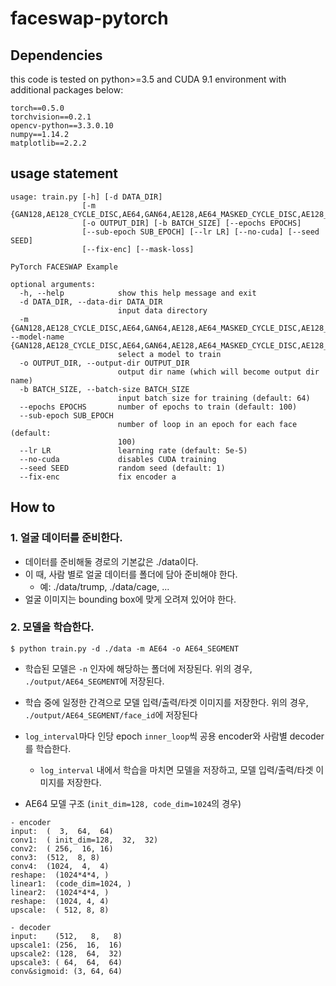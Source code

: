 # faceswap-pytorch

## Dependencies
this code is tested on python>=3.5 and CUDA 9.1 environment with additional packages below:
```
torch==0.5.0
torchvision==0.2.1
opencv-python==3.3.0.10
numpy==1.14.2
matplotlib==2.2.2
```

## usage statement

```
usage: train.py [-h] [-d DATA_DIR]
                [-m {GAN128,AE128_CYCLE_DISC,AE64,GAN64,AE128,AE64_MASKED_CYCLE_DISC,AE128_STEP,GAN64_CYCLE,AE64_MASKED_CYCLE,AE64_MASKED,AE64_CYCLE_DISC}]
                [-o OUTPUT_DIR] [-b BATCH_SIZE] [--epochs EPOCHS]
                [--sub-epoch SUB_EPOCH] [--lr LR] [--no-cuda] [--seed SEED]
                [--fix-enc] [--mask-loss]

PyTorch FACESWAP Example

optional arguments:
  -h, --help            show this help message and exit
  -d DATA_DIR, --data-dir DATA_DIR
                        input data directory
  -m {GAN128,AE128_CYCLE_DISC,AE64,GAN64,AE128,AE64_MASKED_CYCLE_DISC,AE128_STEP,GAN64_CYCLE,AE64_MASKED_CYCLE,AE64_MASKED,AE64_CYCLE_DISC}, --model-name {GAN128,AE128_CYCLE_DISC,AE64,GAN64,AE128,AE64_MASKED_CYCLE_DISC,AE128_STEP,GAN64_CYCLE,AE64_MASKED_CYCLE,AE64_MASKED,AE64_CYCLE_DISC}
                        select a model to train
  -o OUTPUT_DIR, --output-dir OUTPUT_DIR
                        output dir name (which will become output dir name)
  -b BATCH_SIZE, --batch-size BATCH_SIZE
                        input batch size for training (default: 64)
  --epochs EPOCHS       number of epochs to train (default: 100)
  --sub-epoch SUB_EPOCH
                        number of loop in an epoch for each face (default:
                        100)
  --lr LR               learning rate (default: 5e-5)
  --no-cuda             disables CUDA training
  --seed SEED           random seed (default: 1)
  --fix-enc             fix encoder a
```

## How to

### 1. 얼굴 데이터를 준비한다.

- 데이터를 준비해둘 경로의 기본값은 ./data이다.
- 이 때, 사람 별로 얼굴 데이터를 폴더에 담아 준비해야 한다.
    - 예: ./data/trump, ./data/cage, ...
- 얼굴 이미지는 bounding box에 맞게 오려져 있어야 한다.

### 2. 모델을 학습한다.

```
$ python train.py -d ./data -m AE64 -o AE64_SEGMENT
```

- 학습된 모델은 `-n` 인자에 해당하는 폴더에 저장된다. 위의 경우, `./output/AE64_SEGMENT`에 저장된다.
- 학습 중에 일정한 간격으로 모델 입력/출력/타겟 이미지를 저장한다. 위의 경우, `./output/AE64_SEGMENT/face_id`에 저장된다
- `log_interval`마다 인당 epoch `inner_loop`씩 공용 encoder와 사람별 decoder를 학습한다.
    - `log_interval` 내에서 학습을 마치면 모델을 저장하고, 모델 입력/출력/타겟 이미지를 저장한다.

- AE64 모델 구조 (`init_dim=128, code_dim=1024`의 경우)
```
- encoder
input:  (  3,  64,  64)
conv1:  ( init_dim=128,  32,  32)
conv2:  ( 256,  16, 16)
conv3:  (512,  8, 8)
conv4:  (1024,  4,  4)
reshape:  (1024*4*4, )
linear1:  (code_dim=1024, )
linear2:  (1024*4*4, )
reshape:  (1024, 4, 4)
upscale:  ( 512, 8, 8)

- decoder
input:    (512,   8,   8)
upscale1: (256,  16,  16)
upscale2: (128,  64,  32)
upscale3: ( 64,  64,  64)
conv&sigmoid: (3, 64, 64)
```